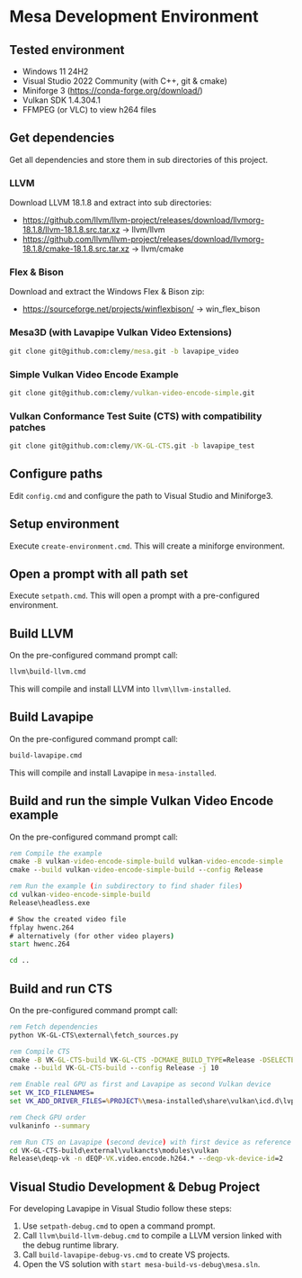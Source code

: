 # Mesa Development Environment

## Tested environment
* Windows 11 24H2
* Visual Studio 2022 Community (with C++, git & cmake)
* Miniforge 3 (https://conda-forge.org/download/)
* Vulkan SDK 1.4.304.1
* FFMPEG (or VLC) to view h264 files

## Get dependencies
Get all dependencies and store them in sub directories of this project.

### LLVM
Download LLVM 18.1.8 and extract into sub directories:
* https://github.com/llvm/llvm-project/releases/download/llvmorg-18.1.8/llvm-18.1.8.src.tar.xz -> llvm/llvm
* https://github.com/llvm/llvm-project/releases/download/llvmorg-18.1.8/cmake-18.1.8.src.tar.xz -> llvm/cmake

### Flex & Bison
Download and extract the Windows Flex & Bison zip:
* https://sourceforge.net/projects/winflexbison/ -> win_flex_bison

### Mesa3D (with Lavapipe Vulkan Video Extensions)
```cmd
git clone git@github.com:clemy/mesa.git -b lavapipe_video
```

### Simple Vulkan Video Encode Example
```cmd
git clone git@github.com:clemy/vulkan-video-encode-simple.git
```

### Vulkan Conformance Test Suite (CTS) with compatibility patches
```cmd
git clone git@github.com:clemy/VK-GL-CTS.git -b lavapipe_test
```

## Configure paths
Edit `config.cmd` and configure the path to Visual Studio and Miniforge3.

## Setup environment
Execute `create-environment.cmd`. This will create a miniforge environment.

## Open a prompt with all path set
Execute `setpath.cmd`. This will open a prompt with a pre-configured environment.

## Build LLVM
On the pre-configured command prompt call:
```cmd
llvm\build-llvm.cmd
```
This will compile and install LLVM into `llvm\llvm-installed`.

## Build Lavapipe
On the pre-configured command prompt call:
```cmd
build-lavapipe.cmd
```
This will compile and install Lavapipe in `mesa-installed`.

## Build and run the simple Vulkan Video Encode example
On the pre-configured command prompt call:
```cmd
rem Compile the example
cmake -B vulkan-video-encode-simple-build vulkan-video-encode-simple
cmake --build vulkan-video-encode-simple-build --config Release

rem Run the example (in subdirectory to find shader files)
cd vulkan-video-encode-simple-build
Release\headless.exe

# Show the created video file
ffplay hwenc.264
# alternatively (for other video players)
start hwenc.264

cd ..
```

## Build and run CTS
On the pre-configured command prompt call:
```cmd
rem Fetch dependencies
python VK-GL-CTS\external\fetch_sources.py

rem Compile CTS
cmake -B VK-GL-CTS-build VK-GL-CTS -DCMAKE_BUILD_TYPE=Release -DSELECTED_BUILD_TARGETS="deqp-vk"
cmake --build VK-GL-CTS-build --config Release -j 10

rem Enable real GPU as first and Lavapipe as second Vulkan device
set VK_ICD_FILENAMES=
set VK_ADD_DRIVER_FILES=%PROJECT%\mesa-installed\share\vulkan\icd.d\lvp_icd.x86_64.json

rem Check GPU order
vulkaninfo --summary

rem Run CTS on Lavapipe (second device) with first device as reference decoder
cd VK-GL-CTS-build\external\vulkancts\modules\vulkan
Release\deqp-vk -n dEQP-VK.video.encode.h264.* --deqp-vk-device-id=2
```

## Visual Studio Development & Debug Project
For developing Lavapipe in Visual Studio follow these steps:

1. Use `setpath-debug.cmd` to open a command prompt.
2. Call `llvm\build-llvm-debug.cmd` to compile a LLVM version linked with the debug runtime library.
3. Call `build-lavapipe-debug-vs.cmd` to create VS projects.
4. Open the VS solution with `start mesa-build-vs-debug\mesa.sln`.
